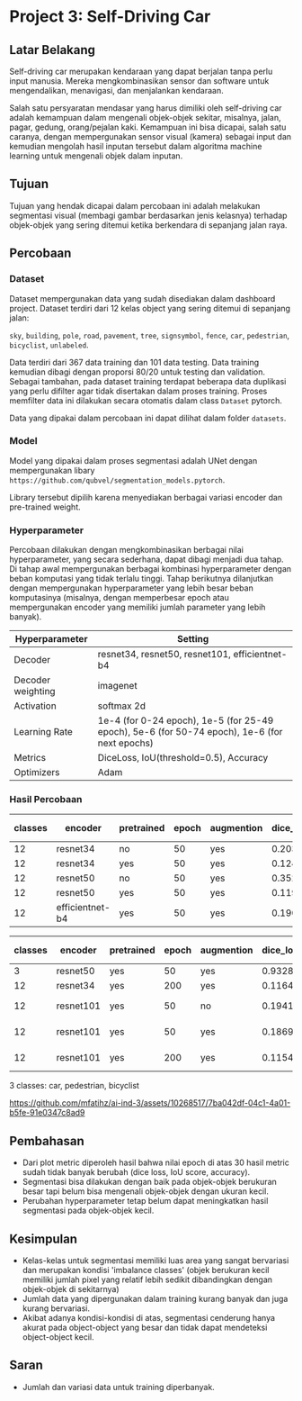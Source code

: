 # Project 3: Self-Driving Car


## Latar Belakang
Self-driving car merupakan kendaraan yang dapat berjalan tanpa perlu input manusia. Mereka mengkombinasikan sensor dan software untuk mengendalikan, menavigasi, dan menjalankan kendaraan.

Salah satu persyaratan mendasar yang harus dimiliki oleh self-driving car adalah kemampuan dalam mengenali objek-objek sekitar, misalnya, jalan, pagar, gedung, orang/pejalan kaki. Kemampuan ini bisa dicapai, salah satu caranya, dengan mempergunakan sensor visual (kamera) sebagai input dan kemudian mengolah hasil inputan tersebut dalam algoritma machine learning untuk mengenali objek dalam inputan.


## Tujuan
Tujuan yang hendak dicapai dalam percobaan ini adalah melakukan segmentasi visual (membagi gambar berdasarkan jenis kelasnya) terhadap objek-objek yang sering ditemui ketika berkendara di sepanjang jalan raya.


## Percobaan 
### Dataset
Dataset mempergunakan data yang sudah disediakan dalam dashboard project. Dataset terdiri dari 12 kelas object yang sering ditemui di sepanjang jalan:

`sky`, `building`, `pole`, `road`, `pavement`, `tree`, `signsymbol`, `fence`, `car`, `pedestrian`, `bicyclist`, `unlabeled`.

Data terdiri dari 367 data training dan 101 data testing. Data training kemudian dibagi dengan proporsi 80/20 untuk testing dan validation. Sebagai tambahan, pada dataset training terdapat beberapa data duplikasi yang perlu difilter agar tidak disertakan dalam proses training. Proses memfilter data ini dilakukan secara otomatis dalam class `Dataset` pytorch.

Data yang dipakai dalam percobaan ini dapat dilihat dalam folder `datasets`.


### Model
Model yang dipakai dalam proses segmentasi adalah UNet dengan mempergunakan libary `https://github.com/qubvel/segmentation_models.pytorch`.

Library tersebut dipilih karena menyediakan berbagai variasi encoder dan pre-trained weight.


### Hyperparameter
Percobaan dilakukan dengan mengkombinasikan berbagai nilai hyperparameter, yang secara sederhana, dapat dibagi menjadi dua tahap. Di tahap awal mempergunakan berbagai kombinasi hyperparameter dengan beban komputasi yang tidak terlalu tinggi. Tahap berikutnya dilanjutkan dengan mempergunakan hyperparameter yang lebih besar beban komputasinya (misalnya, dengan memperbesar epoch atau mempergunakan encoder yang memiliki jumlah parameter yang lebih banyak).

Hyperparameter | Setting
--- | ---
Decoder | resnet34, resnet50, resnet101, efficientnet-b4
Decoder weighting | imagenet
Activation | softmax 2d
Learning Rate | 1e-4 (for 0-24 epoch), 1e-5 (for 25-49 epoch), 5e-6 (for 50-74 epoch), 1e-6 (for next epochs)
Metrics | DiceLoss, IoU(threshold=0.5), Accuracy
Optimizers | Adam


### Hasil Percobaan
classes | encoder | pretrained | epoch | augmention | dice_loss | iou_score | accuracy | training time
--- | --- | --- | --- | --- | --- | --- | --- | ---
12 | resnet34 | no | 50 | yes | 0.2034 | 0.6702 | * | *
12 | resnet34 | yes | 50 | yes | 0.1247 | 0.7869 | * | *
12 | resnet50 | no | 50 | yes | 0.3523 | 0.4832 | * | *
12 | resnet50 | yes | 50 | yes | 0.1197 | 0.8043 | * | *
12 | efficientnet-b4 | yes | 50 | yes | 0.1903 | 0.7236 | * | *

classes | encoder | pretrained | epoch | augmention | dice_loss | iou_score | accuracy | training time
--- | --- | --- | --- | --- | --- | --- | --- | ---
3 | resnet50 | yes | 50 | yes | 0.9328 | 0.06404 | * | *
12 | resnet34 | yes | 200 | yes | 0.1164 | 0.7969 | * | *
12 | resnet101 | yes | 50 | no | 0.1941 | 0.7617 | 0.9792 | 45.67 min
12 | resnet101 | yes | 50 | yes | 0.1869 | 0.7299 | 0.9749 | 48.64 min
12 | resnet101 | yes | 200 | yes | 0.1154 | 0.8121 | 0.9828 | 192.26 min

3 classes: car, pedestrian, bicyclist


https://github.com/mfatihz/ai-ind-3/assets/10268517/7ba042df-04c1-4a01-b5fe-91e0347c8ad9


## Pembahasan
- Dari plot metric diperoleh hasil bahwa nilai epoch di atas 30 hasil metric sudah tidak banyak berubah (dice loss, IoU score, accuracy).
- Segmentasi bisa dilakukan dengan baik pada objek-objek berukuran besar tapi belum bisa mengenali objek-objek dengan ukuran kecil.
- Perubahan hyperparameter tetap belum dapat meningkatkan hasil segmentasi pada objek-objek kecil.


## Kesimpulan
- Kelas-kelas untuk segmentasi memiliki luas area yang sangat bervariasi dan merupakan kondisi 'imbalance classes' (objek berukuran kecil memiliki jumlah pixel yang relatif lebih sedikit dibandingkan dengan objek-objek di sekitarnya)
- Jumlah data yang dipergunakan dalam training kurang banyak dan juga kurang bervariasi.
- Akibat adanya kondisi-kondisi di atas, segmentasi cenderung hanya akurat pada object-object yang besar dan tidak dapat mendeteksi object-object kecil.


## Saran 
- Jumlah dan variasi data untuk training diperbanyak.
